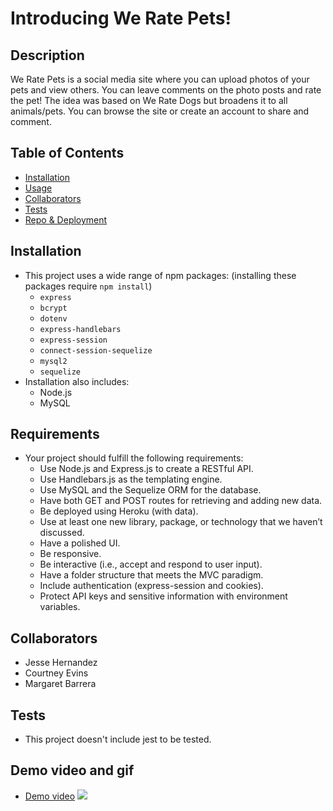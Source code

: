 # Introducing We Rate Pets!

## Description
We Rate Pets is a social media site where you can upload photos of your pets and view others. You can leave comments on the photo posts and rate the pet! The idea was based on We Rate Dogs but broadens it to all animals/pets. You can browse the site or create an account to share and comment.


## Table of Contents
* [Installation](#installation)
* [Usage](#usage)
* [Collaborators](#collaborators)
* [Tests](#tests)
* [Repo & Deployment](#Repo-and-Deployment-via-Heroku)

## Installation
* This project uses a wide range of npm packages: (installing these packages require `npm install`)
    - ` express `
    - ` bcrypt `
    - ` dotenv `
    - ` express-handlebars `
    - ` express-session `
    - ` connect-session-sequelize `
    - ` mysql2 `
    - ` sequelize `
* Installation also includes: 
    - Node.js
    - MySQL


## Requirements
* Your project should fulfill the following requirements:
    - Use Node.js and Express.js to create a RESTful API.
    - Use Handlebars.js as the templating engine.
    - Use MySQL and the Sequelize ORM for the database.
    - Have both GET and POST routes for retrieving and adding new data.
    - Be deployed using Heroku (with data).
    - Use at least one new library, package, or technology that we haven’t discussed.
    - Have a polished UI.
    - Be responsive.
    - Be interactive (i.e., accept and respond to user input).
    - Have a folder structure that meets the MVC paradigm.
    - Include authentication (express-session and cookies).
    - Protect API keys and sensitive information with environment variables.

## Collaborators
* Jesse Hernandez
* Courtney Evins
* Margaret Barrera

## Tests
 - This project doesn't include jest to be tested.
 
 ## Demo video and gif
 * [Demo video](https://drive.google.com/file/d/1PuOcPgB2DyWoL_XwAIojflLZVxeox6Rv/view?usp=sharing)
![](/screenshotdemo.gif)

